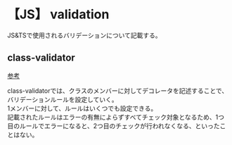 # 【JS】 validation

JS&TSで使用されるバリデーションについて記載する。

## class-validator

[参考](https://qiita.com/t-kubodera/items/2839ec4e4fe667b43f18)

class-validatorでは、クラスのメンバーに対してデコレータを記述することで、バリデーションルールを設定していく。  
1メンバーに対して、ルールはいくつでも設定できる。  
記載されたルールはエラーの有無によらずすべてチェック対象となるため、1つ目のルールでエラーになると、2つ目のチェックが行われなくなる、といったことはない。
